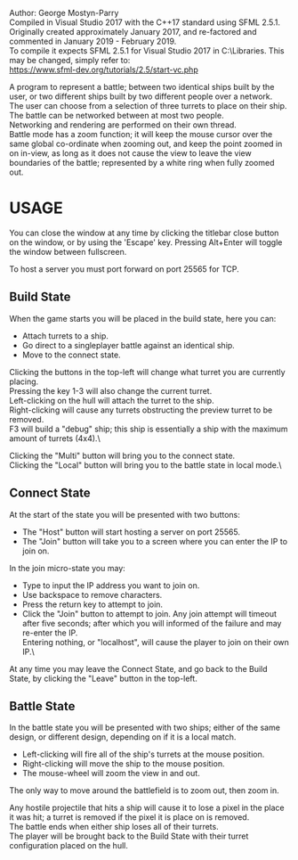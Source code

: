 Author: George Mostyn-Parry\
Compiled in Visual Studio 2017 with the C++17 standard using SFML 2.5.1.\
Originally created approximately January 2017, and re-factored and commented in January 2019 - February 2019.\
To compile it expects SFML 2.5.1 for Visual Studio 2017 in C:\Libraries. This may be changed, simply refer to:\
https://www.sfml-dev.org/tutorials/2.5/start-vc.php

A program to represent a battle; between two identical ships built by the user, or two different ships built by two different people over a network.\
The user can choose from a selection of three turrets to place on their ship.\
The battle can be networked between at most two people.\
Networking and rendering are performed on their own thread.\
Battle mode has a zoom function; it will keep the mouse cursor over the same global co-ordinate when zooming out, and keep the point zoomed in on in-view, as long as it does not cause the view to leave the view boundaries of the battle; represented by a white ring when fully zoomed out.

# USAGE
You can close the window at any time by clicking the titlebar close button on the window, or by using the 'Escape' key.
Pressing Alt+Enter will toggle the window between fullscreen.

To host a server you must port forward on port 25565 for TCP.

## Build State
When the game starts you will be placed in the build state, here you can:
- Attach turrets to a ship.
- Go direct to a singleplayer battle against an identical ship.
- Move to the connect state.

Clicking the buttons in the top-left will change what turret you are currently placing.\
Pressing the key 1-3 will also change the current turret.\
Left-clicking on the hull will attach the turret to the ship.\
Right-clicking will cause any turrets obstructing the preview turret to be removed.\
F3 will build a "debug" ship; this ship is essentially a ship with the maximum amount of turrets (4x4).\

Clicking the "Multi" button will bring you to the connect state.\
Clicking the "Local" button will bring you to the battle state in local mode.\

## Connect State
At the start of the state you will be presented with two buttons:
- The "Host" button will start hosting a server on port 25565.
- The "Join" button will take you to a screen where you can enter the IP to join on.

In the join micro-state you may:
- Type to input the IP address you want to join on.
- Use backspace to remove characters.
- Press the return key to attempt to join.
- Click the "Join" button to attempt to join.
Any join attempt will timeout after five seconds; after which you will informed of the failure and may re-enter the IP.\
Entering nothing, or "localhost", will cause the player to join on their own IP.\

At any time you may leave the Connect State, and go back to the Build State, by clicking the "Leave" button in the top-left.

## Battle State
In the battle state you will be presented with two ships; either of the same design, or different design, depending on if it is a local match.
- Left-clicking will fire all of the ship's turrets at the mouse position.
- Right-clicking will move the ship to the mouse position.
- The mouse-wheel will zoom the view in and out.

The only way to move around the battlefield is to zoom out, then zoom in.

Any hostile projectile that hits a ship will cause it to lose a pixel in the place it was hit; a turret is removed if the pixel it is place on is removed.\
The battle ends when either ship loses all of their turrets.\
The player will be brought back to the Build State with their turret configuration placed on the hull.
